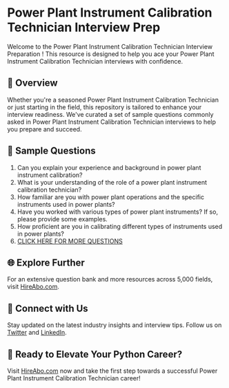 # Power Plant Instrument Calibration Technician Interview Prep

Welcome to the Power Plant Instrument Calibration Technician Interview Preparation ! This resource is designed to help you ace your Power Plant Instrument Calibration Technician interviews with confidence.

## 🚀 Overview

Whether you're a seasoned Power Plant Instrument Calibration Technician or just starting in the field, this repository is tailored to enhance your interview readiness. We've curated a set of sample questions commonly asked in Power Plant Instrument Calibration Technician interviews to help you prepare and succeed.

## 📝 Sample Questions

1. Can you explain your experience and background in power plant instrument calibration?
2. What is your understanding of the role of a power plant instrument calibration technician?
3. How familiar are you with power plant operations and the specific instruments used in power plants?
4. Have you worked with various types of power plant instruments? If so, please provide some examples.
5. How proficient are you in calibrating different types of instruments used in power plants?
6. [CLICK HERE FOR MORE QUESTIONS](https://hireabo.com/job/20_4_31/Power%20Plant%20Instrument%20Calibration%20Technician)

## 🌐 Explore Further

For an extensive question bank and more resources across 5,000 fields, visit [HireAbo.com](https://www.hireabo.com).

## 📱 Connect with Us

Stay updated on the latest industry insights and interview tips. Follow us on [Twitter](https://twitter.com/hireabo) and [LinkedIn](https://www.linkedin.com/in/hire-abo-3609972a8/).

## 🚀 Ready to Elevate Your Python Career?

Visit [HireAbo.com](https://www.hireabo.com) now and take the first step towards a successful Power Plant Instrument Calibration Technician career!